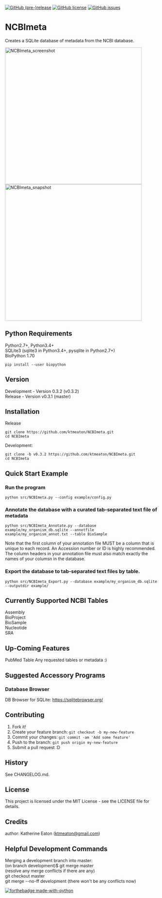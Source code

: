 [![GitHub (pre-)release](https://img.shields.io/badge/Release-v0.3.1-red.svg)](https://github.com/ktmeaton/NCBImeta/releases/tag/v0.3.1)
[![GitHub license](https://img.shields.io/dub/l/vibe-d.svg?style=flat)](https://github.com/ktmeaton/NCBImeta/blob/master/LICENSE)
[![GitHub issues](https://img.shields.io/github/issues/ktmeaton/NCBImeta.svg)](https://github.com/ktmeaton/NCBImeta/issues)


# NCBImeta
Creates a SQLite database of metadata from the NCBI database.  

<img src="https://github.com/ktmeaton/NCBImeta/blob/master/images/NCBImeta_screenshot.png" alt="NCBImeta_screenshot" width="450px"/> <img src="https://github.com/ktmeaton/NCBImeta/blob/master/images/NCBImeta_snapshot.jpg" alt="NCBImeta_snapshot" width="450px"/>

 
## Python Requirements
Python2.7+, Python3.4+  
SQLite3 (sqlite3 in Python3.4+, pysqlite in Python2.7+)     
BioPython 1.70    

```
pip install --user biopython 
```

## Version

Development - Version 0.3.2 (v0.3.2)  
Release - Version v0.3.1 (master)

## Installation

Release  
```
git clone https://github.com/ktmeaton/NCBImeta.git   
cd NCBImeta  
```
Development: 
```
git clone -b v0.3.2 https://github.com/ktmeaton/NCBImeta.git   
cd NCBImeta  
```
## Quick Start Example

### Run the program
```
python src/NCBImeta.py --config example/config.py
```

### Annotate the database with a curated tab-separated text file of metadata
```
python src/NCBImeta_Annotate.py --database example/my_organism_db.sqlite --annotfile example/my_organism_annot.txt --table BioSample
```

Note that the first column of your annotation file MUST be a column that is unique to each record. An Accession number or ID is highly recommended. The column headers in your annotation file must also match exactly the names of your columsn in the database.

### Export the database to tab-separated text files by table.
```
python src/NCBImeta_Export.py --database example/my_organism_db.sqlite --outputdir example/
```

## Currently Supported NCBI Tables  
Assembly  
BioProject  
BioSample  
Nucleotide  
SRA  

## Up-Coming Features
PubMed Table 
Any requested tables or metadata :)  

## Suggested Accessory Programs
### Database Browser
DB Browser for SQLite: https://sqlitebrowser.org/  

## Contributing

1. Fork it!
2. Create your feature branch: `git checkout -b my-new-feature`
3. Commit your changes: `git commit -am 'Add some feature'`
4. Push to the branch: `git push origin my-new-feature`
5. Submit a pull request :D

## History

See CHANGELOG.md.

## License

This project is licensed under the MIT License - see the LICENSE file for details.    

## Credits

author: Katherine Eaton (ktmeaton@gmail.com)

## Helpful Development Commands  
Merging a development branch into master:  
        (on branch development)$ git merge master  
        (resolve any merge conflicts if there are any)  
        git checkout master  
        git merge --no-ff development (there won't be any conflicts now)  

[![forthebadge made-with-python](http://ForTheBadge.com/images/badges/made-with-python.svg)](https://www.python.org/)
